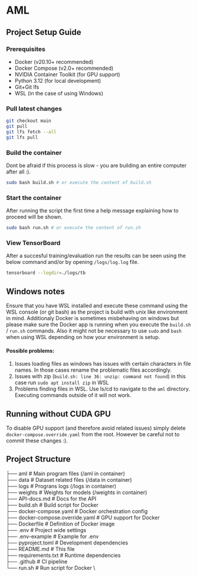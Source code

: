 # AML

## Project Setup Guide

### Prerequisites

-   Docker (v20.10+ recommended)
-   Docker Compose (v2.0+ recommended)
-   NVIDIA Container Toolkit (for GPU support)
-   Python 3.12 (for local development)
-   Git+Git lfs
-   WSL (in the case of using Windows)

### Pull latest changes

```bash
git checkout main
git pull
git lfs fetch --all
git lfs pull
```

### Build the container

Dont be afraid if this process is slow - you are building an entire computer after all :).

```bash
sudo bash build.sh # or execute the content of build.sh
```

### Start the container

After running the script the first time a help message explaining how to proceed will be shown.

```bash
sudo bash run.sh # or execute the content of run.sh
```

### View TensorBoard

After a succesful training/evaluation run the results can be seen using the below command and/or by opening `/logs/log.log` file.

```bash
tensorboard --logdir=./logs/tb
```

## Windows notes

Ensure that you have WSL installed and execute these command using the WSL console (or git bash) as the project is build with unix like environment in mind. Additionaly Docker is sometimes misbehaving on windows but please make sure the Docker app is running when you execute the `build.sh` / `run.sh` commands. Also it might not be necessary to use `sudo` and `bash` when using WSL depending on how your environment is setup.

#### Possible problems:

1. Issues loading files as windows has issues with certain characters in file names. In those cases rename the problematic files accordingly.
2. Issues with zip (`build.sh: line 36: unzip: command not found`) in this case run `sudo apt install zip` in WSL
3. Problems finding files in WSL. Use ls/cd to navigate to the `aml` directory. Executing commands outside of it will not work.

## Running without CUDA GPU

To disable GPU support (and therefore avoid related issues) simply delete `docker-compose.override.yaml` from the root. However be careful not to commit these changes :).

## Project Structure

├── aml # Main program files (/aml in container) \
├── data # Dataset related files (/data in container) \
├── logs # Prograns logs (/logs in container) \
├── weights # Weights for models (/weights in container) \
├── API-docs.md # Docs for the API \
├── build.sh # Build script for Docker \
├── docker-compose.yaml # Docker orchestration config \
├── docker-compose.override.yaml # GPU support for Docker \
├── Dockerfile # Definition of Docker image \
├── .env # Project wide settings \
├── .env-example # Example for .env \
├── pyproject.toml # Development dependencies \
├── README.md # This file \
├── requirements.txt # Runtime dependencies \
├── .github # CI pipeline \
└── run.sh # Run script for Docker \

